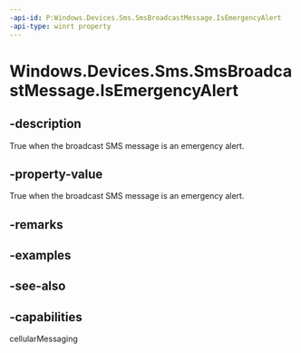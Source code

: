 ```yaml
---
-api-id: P:Windows.Devices.Sms.SmsBroadcastMessage.IsEmergencyAlert
-api-type: winrt property
---
```


<!-- Property syntax
public bool IsEmergencyAlert { get; }
-->

# Windows.Devices.Sms.SmsBroadcastMessage.IsEmergencyAlert

## -description
True when the broadcast SMS message is an emergency alert.

## -property-value
True when the broadcast SMS message is an emergency alert.

## -remarks

## -examples

## -see-also


## -capabilities
cellularMessaging